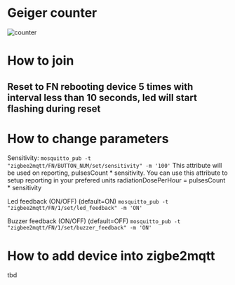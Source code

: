 # Geiger counter
![counter](./images/geiger.jpg)

# How to join
## Reset to FN rebooting device 5 times with interval less than 10 seconds, led will start flashing during reset

# How to change parameters
Sensitivity:
`mosquitto_pub -t "zigbee2mqtt/FN/BUTTON_NUM/set/sensitivity" -m '100'`
This attribute will be used on reporting, pulsesCount * sensitivity.
You can use this attribute to setup reporting in your prefered units
radiationDosePerHour = pulsesCount * sensitivity

Led feedback (ON/OFF) (default=ON)
`mosquitto_pub -t "zigbee2mqtt/FN/1/set/led_feedback" -m 'ON'`

Buzzer feedback (ON/OFF) (default=OFF)
`mosquitto_pub -t "zigbee2mqtt/FN/1/set/buzzer_feedback" -m 'ON'`
# How to add device into zigbe2mqtt
tbd

